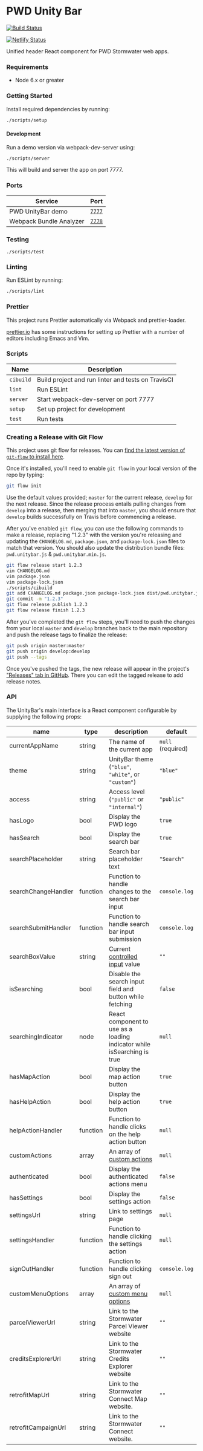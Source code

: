 # PWD Unity Bar

[![Build Status](https://travis-ci.org/azavea/pwd-unitybar.svg?branch=develop)](https://travis-ci.org/azavea/pwd-unitybar)

[![Netlify Status](https://api.netlify.com/api/v1/badges/e08902a4-b905-46f4-92be-32149aea344d/deploy-status)](https://app.netlify.com/sites/staging-pwd-unitybar/deploys)

Unified header React component for PWD Stormwater web apps.

### Requirements

 * Node 6.x or greater

### Getting Started

Install required dependencies by running:

```sh
./scripts/setup
```

#### Development

Run a demo version via webpack-dev-server using:

```sh
./scripts/server
```

This will build and server the app on port 7777.

### Ports

| Service           | Port                            |
| ----------------- | ------------------------------- |
| PWD UnityBar demo | [`7777`](http://localhost:7777) |
| Webpack Bundle Analyzer | [`7778`](http://localhost:7778)      |

### Testing

`./scripts/test`

### Linting

Run ESLint by running:

```sh
./scripts/lint
```

### Prettier

This project runs Prettier automatically via Webpack and prettier-loader.

[prettier.io](https://prettier.io/docs/en/editors.html) has some instructions
for setting up Prettier with a number of editors including Emacs and Vim.

### Scripts

| Name | Description |
| --- | --- |
| `cibuild` | Build project and run linter and tests on TravisCI |
| `lint` | Run ESLint |
| `server` | Start webpack-dev-server on port 7777 |
| `setup` | Set up project for development |
| `test` | Run tests |

### Creating a Release with Git Flow

This project uses git flow for releases. You can [find the latest version of
`git-flow` to install here](https://github.com/petervanderdoes/gitflow-avh).

Once it's installed, you'll need to enable `git flow` in your local version of
the repo by typing:

```sh
git flow init
```

Use the default values provided; `master` for the current release, `develop` for
the next release. Since the release process entails pulling changes from
`develop` into a release, then merging that into `master`, you should ensure
that `develop` builds successfully on Travis before commencing a release.

After you've enabled `git flow`, you can use the following commands to make a
release, replacing "1.2.3" with the version you're releasing and updating the
`CHANGELOG.md`, `package.json`, and `package-lock.json` files to match that
version. You should also update the distribution bundle files:
`pwd.unitybar.js` & `pwd.unitybar.min.js`.

```sh
git flow release start 1.2.3
vim CHANGELOG.md
vim package.json
vim package-lock.json
./scripts/cibuild
git add CHANGELOG.md package.json package-lock.json dist/pwd.unitybar.js dist/pwd.unitybar.min.js
git commit -m "1.2.3"
git flow release publish 1.2.3
git flow release finish 1.2.3
```

After you've completed the `git flow` steps, you'll need to push the changes
from your local `master` and `develop` branches back to the main repository and
push the release tags to finalize the release:

```sh
git push origin master:master
git push origin develop:develop
git push --tags
```

Once you've pushed the tags, the new release will appear in the project's
["Releases" tab in GitHub](https://github.com/azavea/pwd-unitybar/releases).
There you can edit the tagged release to add release notes.

### API

The UnityBar's main interface is a React component configurable by supplying the
following props:

| name | type | description | default |
| --- | --- | --- | --- |
| currentAppName | string | The name of the current app | `null` (required) |
| theme | string | UnityBar theme (`"blue"`, `"white"`, or `"custom"`) | `"blue"` |
| access | string | Access level (`"public"` or `"internal"`) | `"public"` |
| hasLogo | bool | Display the PWD logo | `true` |
| hasSearch | bool | Display the search bar | `true` |
| searchPlaceholder | string | Search bar placeholder text | `"Search"` |
| searchChangeHandler | function | Function to handle changes to the search bar input | `console.log` |
| searchSubmitHandler | function | Function to handle search bar input submission | `console.log` |
| searchBoxValue | string | Current [controlled input](https://reactjs.org/docs/forms.html#controlled-components) value | `""` |
| isSearching | bool | Disable the search input field and button while fetching | `false` |
| searchingIndicator | node | React component to use as a loading indicator while isSearching is true | `null` |
| hasMapAction | bool | Display the map action button | `true` |
| hasHelpAction | bool | Display the help action button | `true` |
| helpActionHandler | function | Function to handle clicks on the help action button | `null` |
| customActions | array | An array of [custom actions](https://github.com/azavea/pwd-unitybar/blob/develop/src/js/constants.js#L19) | `null` |
| authenticated | bool | Display the authenticated actions menu | `false` |
| hasSettings | bool | Display the settings action | `false` |
| settingsUrl | string | Link to settings page | `null` |
| settingsHandler | function | Function to handle clicking the settings action | `null` |
| signOutHandler | function | Function to handle clicking sign out | `console.log` |
| customMenuOptions | array | An array of [custom menu options](https://github.com/azavea/pwd-unitybar/blob/develop/src/js/constants.js#L26) | `null` |
| parcelViewerUrl | string | Link to the Stormwater Parcel Viewer website | `""` |
| creditsExplorerUrl | string | Link to the Stormwater Credits Explorer website | `""` |
| retrofitMapUrl | string | Link to the Stormwater Connect Map website. | `""` |
| retrofitCampaignUrl | string | Link to the Stormwater Connect website. | `""` |
